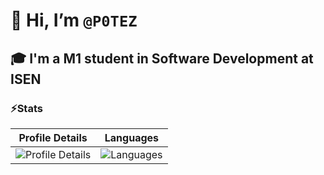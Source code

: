 # 👋 Hi, I’m `@P0TEZ`

## 🎓 I'm a M1 student in Software Development at ISEN

### ⚡Stats
<!--<img align="center" src="https://github-readme-stats.vercel.app/api/top-langs?username=P0TEZ&show_icons=true&locale=en&theme=dracula&background=ffffff00&layout=donut"/>-->
<!--<img  align="center" src="https://github-readme-streak-stats.herokuapp.com/?user=P0TEZ&theme=dracula&background=ffffff00&date_format=M%20j%5B%2C%20Y%5D"/>-->
| Profile Details                                                                                          | Languages                                                                                           |
| -------------------------------------------------------------------------------------------------------- | --------------------------------------------------------------------------------------------------- |
| ![Profile Details](http://github-profile-summary-cards.vercel.app/api/cards/profile-details?username=P0TEZ&theme=gotham) | ![Languages](http://github-profile-summary-cards.vercel.app/api/cards/most-commit-language?username=P0TEZ&theme=gotham) |
